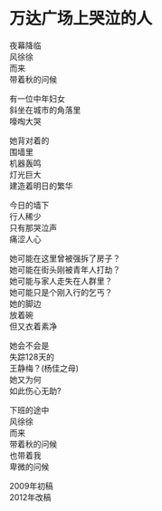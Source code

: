 # 万达广场上哭泣的人

夜幕降临  
风徐徐  
而来  
带着秋的问候  

有一位中年妇女  
斜坐在城市的角落里  
嚎啕大哭  

她背对着的  
围墙里  
机器轰鸣  
灯光巨大  
建造着明日的繁华  

今日的墙下  
行人稀少  
只有那哭泣声  
痛涩人心  

她可能在这里曾被强拆了房子？  
她可能在街头刚被青年人打劫？  
她可能与家人走失在人群里？  
她可能只是个刚入行的乞丐？  
她的脚边  
放着碗  
但又衣着素净  

她会不会是  
失踪128天的  
王静梅？(杨佳之母)  
她又为何  
如此伤心无助?  

下班的途中  
风徐徐  
而来  
带着秋的问候  
也带着我  
卑微的问候  

2009年初稿  
2012年改稿
